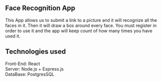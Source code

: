 ## Face Recognition App

This App allows us to submit a link to a picture and it will recognize all the faces in it. Then it will draw a box around every face.
You must register in order to use it and the app will keep count of how many times you have used it.

## Technologies used

Front-End: React <br>
Server: Node.js + Express.js <br>
DataBase: PostgresSQL <br>




